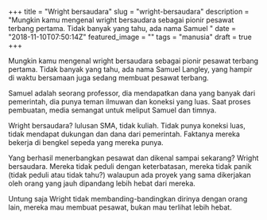 +++
title = "Wright bersaudara"
slug = "wright-bersaudara"
description = "Mungkin kamu mengenal wright bersaudara sebagai pionir pesawat terbang pertama. Tidak banyak yang tahu, ada nama Samuel "
date = "2018-11-10T07:50:14Z"
featured_image = ""
tags = "manusia"
draft = true
+++ 
 
Mungkin kamu mengenal wright bersaudara sebagai pionir pesawat terbang pertama. Tidak banyak yang tahu, ada nama Samuel Langley, yang hampir di waktu bersamaan juga sedang membuat pesawat terbang.

Samuel adalah seorang professor, dia mendapatkan dana yang banyak dari pemerintah, dia punya teman ilmuwan dan koneksi yang luas. Saat proses pembuatan, media semangat untuk meliput Samuel dan timnya.

Wright bersaudara? lulusan SMA, tidak kuliah. Tidak punya koneksi luas, tidak mendapat dukungan dan dana dari pemerintah. Faktanya mereka bekerja di bengkel sepeda  yang mereka punya.

Yang berhasil menerbangkan pesawat dan dikenal sampai sekarang? Wright bersaudara. Mereka tidak peduli dengan keterbatasan, mereka tidak panik (tidak peduli atau tidak tahu?) walaupun ada proyek yang sama dikerjakan oleh orang yang jauh dipandang lebih hebat dari mereka.

Untung saja Wright tidak membanding-bandingkan dirinya dengan orang lain, mereka mau membuat pesawat, bukan mau terlihat lebih hebat.